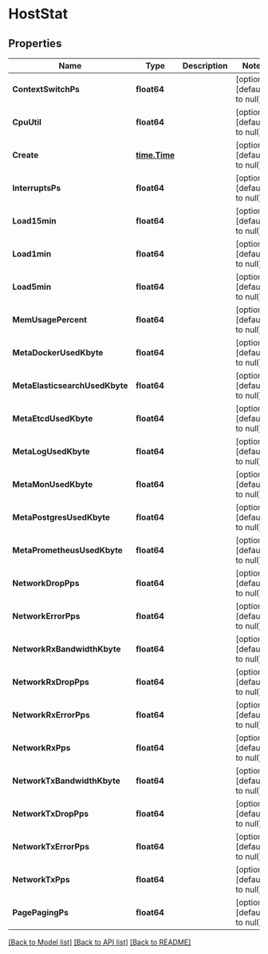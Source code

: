 # HostStat

## Properties
Name | Type | Description | Notes
------------ | ------------- | ------------- | -------------
**ContextSwitchPs** | **float64** |  | [optional] [default to null]
**CpuUtil** | **float64** |  | [optional] [default to null]
**Create** | [**time.Time**](time.Time.md) |  | [optional] [default to null]
**InterruptsPs** | **float64** |  | [optional] [default to null]
**Load15min** | **float64** |  | [optional] [default to null]
**Load1min** | **float64** |  | [optional] [default to null]
**Load5min** | **float64** |  | [optional] [default to null]
**MemUsagePercent** | **float64** |  | [optional] [default to null]
**MetaDockerUsedKbyte** | **float64** |  | [optional] [default to null]
**MetaElasticsearchUsedKbyte** | **float64** |  | [optional] [default to null]
**MetaEtcdUsedKbyte** | **float64** |  | [optional] [default to null]
**MetaLogUsedKbyte** | **float64** |  | [optional] [default to null]
**MetaMonUsedKbyte** | **float64** |  | [optional] [default to null]
**MetaPostgresUsedKbyte** | **float64** |  | [optional] [default to null]
**MetaPrometheusUsedKbyte** | **float64** |  | [optional] [default to null]
**NetworkDropPps** | **float64** |  | [optional] [default to null]
**NetworkErrorPps** | **float64** |  | [optional] [default to null]
**NetworkRxBandwidthKbyte** | **float64** |  | [optional] [default to null]
**NetworkRxDropPps** | **float64** |  | [optional] [default to null]
**NetworkRxErrorPps** | **float64** |  | [optional] [default to null]
**NetworkRxPps** | **float64** |  | [optional] [default to null]
**NetworkTxBandwidthKbyte** | **float64** |  | [optional] [default to null]
**NetworkTxDropPps** | **float64** |  | [optional] [default to null]
**NetworkTxErrorPps** | **float64** |  | [optional] [default to null]
**NetworkTxPps** | **float64** |  | [optional] [default to null]
**PagePagingPs** | **float64** |  | [optional] [default to null]

[[Back to Model list]](../README.md#documentation-for-models) [[Back to API list]](../README.md#documentation-for-api-endpoints) [[Back to README]](../README.md)


